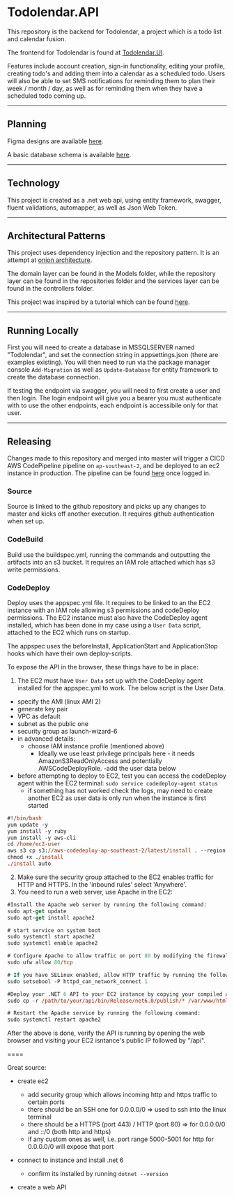 # Todolendar.API

This repository is the backend for Todolendar, a project which is a todo list and calendar fusion.

The frontend for Todolendar is found at [Todolendar.UI](https://github.com/Mark-Cooper-Janssen-Vooles/Todolendar.UI).

Features include account creation, sign-in functionality, editing your profile, creating todo's and adding them into a calendar as a scheduled todo. Users will also be able to set SMS notifications for reminding them to plan their week / month / day, as well as for reminding them when they have a scheduled todo coming up.

---

## Planning
Figma designs are available [here](https://www.figma.com/file/ona2QoEu6QzTcyffAervOy/Todolender?node-id=0%3A1&t=KPdD8o2qc6cbYQnZ-0).

A basic database schema is available [here](https://app.diagrams.net/#G1NYqMTprbHGnyYW-6s-Pc1sLVT3hZQu_x).

---

## Technology 

This project is created as a .net web api, using entity framework, swagger, fluent validations, automapper, as well as Json Web Token.

---

## Architectural Patterns 

This project uses dependency injection and the repository pattern. It is an attempt at [onion architecture](https://www.codeguru.com/csharp/understanding-onion-architecture/).

The domain layer can be found in the Models folder, while the repository layer can be found in the repositories folder and the services layer can be found in the controllers folder. 

This project was inspired by a tutorial which can be found [here](https://github.com/Mark-Cooper-Janssen-Vooles/dotnet-web-api).

---

## Running Locally 

First you will need to create a database in MSSQLSERVER named "Todolendar", and set the connection string in appsettings.json (there are examples existing). You will then need to run via the package manager console `Add-Migration` as well as `Update-Database` for entity framework to create the database connection.

If testing the endpoint via swagger, you will need to first create a user and then login. The login endpoint will give you a bearer you must authenticate with to use the other endpoints, each endpoint is accessibile only for that user. 

---

## Releasing 

Changes made to this repository and merged into master will trigger a CICD AWS CodePipeline pipeline on `ap-southeast-2`, and be deployed to an ec2 instance in production. 
The pipeline can be found [here](https://ap-southeast-2.console.aws.amazon.com/codesuite/codepipeline/pipelines/todolender-api-pipeline/view?region=ap-southeast-2) once logged in.

### Source
Source is linked to the github repository and picks up any changes to master and kicks off another execution. It requires github authentication when set up.

### CodeBuild 
Build use the buildspec.yml, running the commands and outputting the artifacts into an s3 bucket.
It requires an IAM role attached which has s3 write permissions. 

### CodeDeploy
Deploy uses the appspec.yml file. It requires to be linked to an the EC2 instance with an IAM role allowing s3 permissions and codeDeploy permissions. The EC2 instance must also have the CodeDeploy agent installed, which has been done in my case using a `User Data` script, attached to the EC2 which runs on startup. 

The appspec uses the beforeInstall, ApplicationStart and ApplicationStop hooks which have their own deploy-scripts.

To expose the API in the browser, these things have to be in place: 

1. The EC2 must have `User Data` set up with the CodeDeploy agent installed for the appspec.yml to work. The below script is the User Data.
  - specify the AMI (linux AMI 2)
  - generate key pair
  - VPC as default
  - subnet as the public one
  - security group as launch-wizard-6
  - in advanced details:
    - choose IAM instance profile (mentioned above)
      - Ideally we use least privilege principals here - it needs AmazonS3ReadOnlyAccess and potentially AWSCodeDeployRole. 
    -add the user data below
  - before attempting to deploy to EC2, test you can access the codeDeploy agent within the EC2 terminal: `sudo service codedeploy-agent status`
    - if something has not worked check the logs, may need to create another EC2 as user data is only run when the instance is first started


````ps
#!/bin/bash
yum update -y
yum install -y ruby
yum install -y aws-cli
cd /home/ec2-user
aws s3 cp s3://aws-codedeploy-ap-southeast-2/latest/install . --region ap-southeast-2
chmod +x ./install
./install auto
````
2. Make sure the security group attached to the EC2 enables traffic for HTTP and HTTPS. In the 'inbound rules' select 'Anywhere'. 
3. You need to run a web server, use Apache in the EC2: 
````ps
#Install the Apache web server by running the following command:
sudo apt-get update
sudo apt-get install apache2

# start service on system boot
sudo systemctl start apache2
sudo systemctl enable apache2

# Configure Apache to allow traffic on port 80 by modifying the firewall settings. If you are using the default firewall, you can use the following command to allow incoming traffic on port 80:
sudo ufw allow 80/tcp

# If you have SELinux enabled, allow HTTP traffic by running the following command:
sudo setsebool -P httpd_can_network_connect 1

#Deploy your .NET 6 API to your EC2 instance by copying your compiled application files to the Apache document root directory:
sudo cp -r /path/to/your/api/bin/Release/net6.0/publish/* /var/www/html/

# Restart the Apache service by running the following command:
sudo systemctl restart apache2
````

After the above is done, verify the API is running by opening the web browser and visiting your EC2 isntance's public IP followed by "/api". 


====

Great source: 
- create ec2 
  - add security group which allows incoming http and https traffic to certain ports 
  - there should be an SSH one for 0.0.0.0/0 => used to ssh into the linux terminal
  - there should be a HTTPS (port 443) / HTTP (port 80) => for 0.0.0.0/0 and ::/0 (both http and https)
  - if any custom ones as well, i.e. port range 5000-5001 for http for 0.0.0.0/0 will expose that port 

- connect to instance and install .net 6 
  - confirm its installed by running `dotnet --version`

- create a web API 
